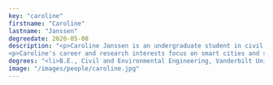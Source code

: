 ```yaml
---
key: "caroline"
firstname: "Caroline"
lastname: "Janssen"
degreedate: 2020-05-08
description: "<p>Caroline Janssen is an undergraduate student in civil and environmental engineering at Vanderbilt University. She is currently working as an undergraduate research assistant in Prof. Dan Work's lab at the Institute for Software Integrated Systems, and is co-advised by Prof. Mark Abkowitz.</p>
<p>Caroline's career and research interests focus on smart cities and sustainable transportation and infrastructure development. Presently, she's working on experiments that examine how cars equipped with adaptive cruise control affect traffic flow.</p>"
degrees: "<li>B.E., Civil and Environmental Engineering, Vanderbilt University, 2020 (expected)</li>"
image: "/images/people/caroline.jpg"
---
```

